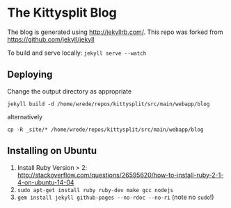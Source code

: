 # The Kittysplit Blog

The blog is generated using http://jekyllrb.com/. This repo was forked from https://github.com/jekyll/jekyll

To build and serve locally: `jekyll serve --watch`

## Deploying
Change the output directory as appropriate

`jekyll build -d /home/wrede/repos/kittysplit/src/main/webapp/blog`

alternatively

`cp -R _site/* /home/wrede/repos/kittysplit/src/main/webapp/blog`

## Installing on Ubuntu
1. Install Ruby Version > 2: http://stackoverflow.com/questions/26595620/how-to-install-ruby-2-1-4-on-ubuntu-14-04
1. `sudo apt-get install ruby ruby-dev make gcc nodejs`
2. `gem install jekyll github-pages --no-rdoc --no-ri` (note no `sudo`!)

